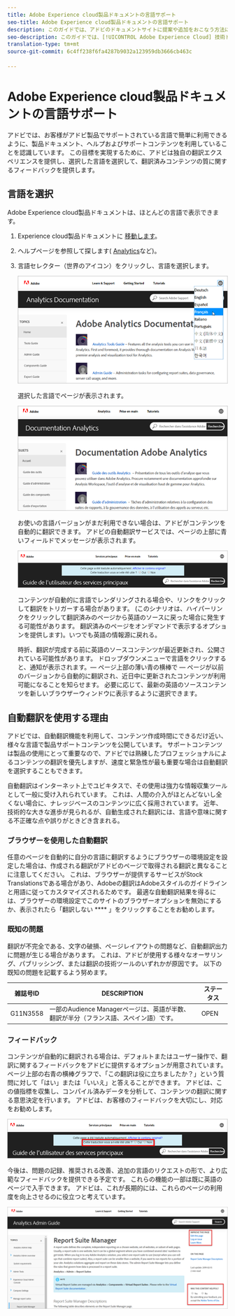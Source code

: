 ```yaml
---
title: Adobe Experience cloud製品ドキュメントの言語サポート
seo-title: Adobe Experience cloud製品ドキュメントの言語サポート
description: このガイドでは、アドビのドキュメントサイトに提案や追加をおこなう方法について説明します。
seo-description: このガイドでは、[!UICONTROL Adobe Experience Cloud] 技術ドキュメントへのコントリビューションの方法を説明します。
translation-type: tm+mt
source-git-commit: 6c4ff238f6fa4287b9032a123959db3666cb463c

---
```



# Adobe Experience cloud製品ドキュメントの言語サポート

アドビでは、お客様がアドビ製品でサポートされている言語で簡単に利用できるように、製品ドキュメント、ヘルプおよびサポートコンテンツを利用していることを認識しています。 この目標を実現するために、アドビは独自の翻訳エクスペリエンスを提供し、選択した言語を選択して、翻訳済みコンテンツの質に関するフィードバックを提供します。

## 言語を選択

Adobe Experience cloud製品ドキュメントは、ほとんどの言語で表示できます。

1. Experience cloud製品ドキュメントに [移動します](https://helpx.adobe.com/support/experience-cloud.html)。

1. ヘルプページを参照して探します( [Analytics](https://docs.adobe.com/content/help/en/analytics/landing/home.html)など)。

1. 言語セレクター（世界のアイコン）をクリックし、言語を選択します。

   ![言語セレクター](assets/language-dropdown.png)

   選択した言語でページが表示されます。

   ![翻訳済みページ](assets/french.png)

   お使いの言語バージョンがまだ利用できない場合は、アドビがコンテンツを自動的に翻訳できます。 アドビの自動翻訳サービスでは、ページの上部に青いフィールドでメッセージが表示されます。

   ![翻訳メッセージ](assets/machine-translation-message.png)

   コンテンツが自動的に言語でレンダリングされる場合や、リンクをクリックして翻訳をトリガーする場合があります。 (このシナリオは、ハイパーリンクをクリックして翻訳済みのページから英語のソースに戻った場合に発生する可能性があります。 翻訳済みのページをオンデマンドで表示するオプションを提供します)。いつでも英語の情報源に戻れる。

   時折、翻訳が完成する前に英語のソースコンテンツが最近更新され、公開されている可能性があります。 ドロップダウンメニューで言語をクリックすると、通知が表示されます。— ページ上部の薄い青の横棒で — ページが以前のバージョンから自動的に翻訳され、近日中に更新されたコンテンツが利用可能になることを知らせます。 必要に応じて、最新の英語のソースコンテンツを新しいブラウザーウィンドウに表示するように選択できます。

## 自動翻訳を使用する理由

アドビでは、自動翻訳機能を利用して、コンテンツ作成時間にできるだけ近い、様々な言語で製品サポートコンテンツを公開しています。 サポートコンテンツは製品の使用にとって重要なので、アドビでは熟練したプロフェッショナルによるコンテンツの翻訳を優先しますが、速度と緊急性が最も重要な場合は自動翻訳を選択することもできます。

自動翻訳はインターネット上でユビキタスで、その使用は強力な情報収集ツールとして一般に受け入れられています。 これは、人間の介入がほとんどないし全くない場合に、ナレッジベースのコンテンツに広く採用されています。 近年、技術的な大きな進歩が見られるが、自動生成された翻訳には、言語や意味に関する不正確な点や誤りがときどき含まれる。

### ブラウザーを使用した自動翻訳

任意のページを自動的に自分の言語に翻訳するようにブラウザーの環境設定を設定した場合は、作成される翻訳がアドビのページで取得される翻訳と異なることに注意してください。 これは、ブラウザーが提供するサービスがStock Translationsである場合があり、Adobeの翻訳はAdobeスタイルのガイドラインと用語に従ってカスタマイズされるためです。 最適な自動翻訳結果を得るには、ブラウザーの環境設定でこのサイトのブラウザーオプションを無効にするか、表示されたら「翻訳しない **** 」をクリックすることをお勧めします。

### 既知の問題

翻訳が不完全である、文字の破損、ページレイアウトの問題など、自動翻訳出力に問題が生じる場合があります。 これは、アドビが使用する様々なオーサリング、パブリッシング、または翻訳の技術ツールのいずれかが原因です。 以下の既知の問題を記載するよう努めます。

| **雑誌号ID** | **DESCRIPTION** | **ステータス** |
|--------------|-------------------------------------------------------------------------------------|------------|
| G11N3558 | 一部のAudience Managerページは、英語が半数、翻訳が半分（フランス語、スペイン語）です。 | OPEN |

### フィードバック

コンテンツが自動的に翻訳される場合は、デフォルトまたはユーザー操作で、翻訳に関するフィードバックをアドビに提供するオプションが用意されています。 ページ上部の右青の横棒グラフで、「この翻訳は役に立ちましたか？」という質問に対して「はい」または「いいえ」と答えることができます。 アドビは、この値指標を収集し、コンパイル済みデータを分析して、コンテンツの翻訳に関する意思決定を行います。 アドビは、お客様のフィードバックを大切にし、対応をお勧めします。

![フィードバック](assets/machine-translation-feedback.png)

今後は、問題の記録、推奨される改善、追加の言語のリクエストの形で、より広範なフィードバックを提供できる予定です。 これらの機能の一部は既に英語のページで入手できます。 アドビは、これが長期的には、これらのページの利用度を向上させるのに役立つと考えています。

![このページの改善](assets/feedback.png)
